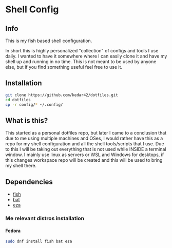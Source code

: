 # Shell Config

## Info

This is my fish based shell configuration.

In short this is highly personalized "collection" of configs and tools I use daily. I wanted to have it somewhere where I can easily clone it and have my shell up and running in no time. This is not meant to be used by anyone else, but if you find something useful feel free to use it.

## Installation

```bash
git clone https://github.com/kedar42/dotfiles.git
cd dotfiles
cp -r config/* ~/.config/
```

## What is this?

This started as a personal dotfiles repo, but later I came to a conclusion that due to me using multiple machines and OSes, I would rather have this as a repo for my shell configuration and all the shell tools/scripts that I use. Due to this I will be taking out everything that is not used while INSIDE a terminal window. I mainly use linux as servers or WSL and Windows for desktops, if this changes workspace repo will be created and this will be used to bring my shell there.

## Dependencies

- [fish](https://fishshell.com/)
- [bat](https://github.com/sharkdp/bat)
- [eza](https://github.com/eza-community/eza)

### Me relevant distros installation

#### Fedora

```bash
sudo dnf install fish bat eza
```
